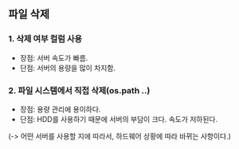 
## 파일 삭제 

### 1. 삭제 여부 컬럼 사용 
- 장점: 서버 속도가 빠름. 
- 단점: 서버의 용량을 많이 차지함.


### 2. 파일 시스템에서 직접 삭제(os.path ..)
- 장점: 용량 관리에 용이하다.
- 단점: HDD를 사용하기 때문에 서버의 부담이 크다. 속도가 저하된다.

(-> 어떤 서버를 사용할 지에 따라서, 하드웨어 상황에 따라 바뀌는 사항이다.)
